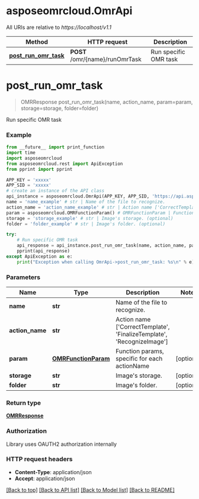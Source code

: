 # asposeomrcloud.OmrApi

All URIs are relative to *https://localhost/v1.1*

Method | HTTP request | Description
------------- | ------------- | -------------
[**post_run_omr_task**](OmrApi.md#post_run_omr_task) | **POST** /omr/{name}/runOmrTask | Run specific OMR task


# **post_run_omr_task**
> OMRResponse post_run_omr_task(name, action_name, param=param, storage=storage, folder=folder)

Run specific OMR task

### Example 
```python
from __future__ import print_function
import time
import asposeomrcloud
from asposeomrcloud.rest import ApiException
from pprint import pprint

APP_KEY = 'xxxxx'
APP_SID = 'xxxxx'
# create an instance of the API class
api_instance = asposeomrcloud.OmrApi(APP_KEY, APP_SID, 'https://api.aspose.cloud/v1.1')
name = 'name_example' # str | Name of the file to recognize.
action_name = 'action_name_example' # str | Action name ['CorrectTemplate', 'FinalizeTemplate', 'RecognizeImage']
param = asposeomrcloud.OMRFunctionParam() # OMRFunctionParam | Function params, specific for each actionName (optional)
storage = 'storage_example' # str | Image's storage. (optional)
folder = 'folder_example' # str | Image's folder. (optional)

try: 
    # Run specific OMR task
    api_response = api_instance.post_run_omr_task(name, action_name, param=param, storage=storage, folder=folder)
    pprint(api_response)
except ApiException as e:
    print("Exception when calling OmrApi->post_run_omr_task: %s\n" % e)
```

### Parameters

Name | Type | Description  | Notes
------------- | ------------- | ------------- | -------------
 **name** | **str**| Name of the file to recognize. | 
 **action_name** | **str**| Action name [&#39;CorrectTemplate&#39;, &#39;FinalizeTemplate&#39;, &#39;RecognizeImage&#39;] | 
 **param** | [**OMRFunctionParam**](OMRFunctionParam.md)| Function params, specific for each actionName | [optional] 
 **storage** | **str**| Image&#39;s storage. | [optional] 
 **folder** | **str**| Image&#39;s folder. | [optional] 

### Return type

[**OMRResponse**](OMRResponse.md)

### Authorization

Library uses OAUTH2 authorization internally

### HTTP request headers

 - **Content-Type**: application/json
 - **Accept**: application/json

[[Back to top]](#) [[Back to API list]](../README.md#documentation-for-api-endpoints) [[Back to Model list]](../README.md#documentation-for-models) [[Back to README]](../README.md)

